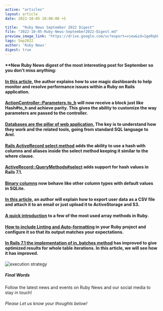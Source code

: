 ```yaml
---
active: "articles"
layout: article
date: 2022-10-05 10:00:00 +5

title:  "Ruby News September 2022 Digest"
file: "2022-10-05-Ruby-News-September2022-Digest.md"
preview_image_link: "https://drive.google.com/uc?export=view&id=1geRqkLh_l9SfFpkji0RrWzFYNQ8Os6Z-"
tags: Sep2022
author: 'Ruby News'
digest: true
---
```


#### **New Ruby News digest of the most interesting post for September so you don't miss anything:
#### [In this article](https://blog.appsignal.com/2022/08/31/monitor-ruby-application-performance-with-magic-dashboards), the author explains how to use magic dashboards to help monitor and resolve performance issues within a Ruby on Rails application.

#### [ActionController::Parameters.to_h](https://blog.saeloun.com/2022/09/01/rails-receive-a-block-to-actioncontroller-parameters-to_h) will now receive a block just like Hash#to_h and achieve parity. This gives the ability to customize the way parameters are passed to the controller.

#### [Databases are the pillar of web application.](https://www.bootrails.com/blog/ruby-on-rails-and-arel/) The key is to understand how they work and the related tools, going from standard SQL language to Arel.

#### [Rails ActiveRecord select method](https://alkeshghorpade.me/post/rails-activerecord-select-method-accepts-a-hash) adds the ability to use a hash with columns and aliases inside the select method keeping it similar to the where clause.

#### [ActiveRecord::QueryMethods#select](https://blog.saeloun.com/2022/09/07/activerecord-select-adds-support-for-hash-values-in-rails-7) adds support for hash values in Rails 7.1.

#### [Binary columns](https://blog.saeloun.com/2022/09/14/sqlite-binary-column-default-value) now behave like other column types with default values in SQLite.

#### [In this article](https://dev.to/sulmanweb/export-user-data-as-csv-and-send-an-email-with-ruby-on-rails-8da), an author will explain how to export user data as a CSV file and attach it to an email or just upload it to ActiveStorage and S3.

#### [A quick introduction](https://dev.to/rstarksmith/seeking-ruby-array-methods-2dee) to a few of the most used array methods in Ruby.

#### [How to include Linting and Auto-formatting](https://blog.devgenius.io/ruby-code-linting-and-auto-formatting-with-rubocop-316e9307f129) in your Ruby project and configure it so that its output matches your expectations.

#### [In Rails 7.1 the implementation of in_batches method](https://blog.kiprosh.com/rails-7-1-optimizes-active-record-batching-for-whole-table-iterations/) has improved to give optimized results for whole table iterations. In this article, we will see how it has improved.
![execution strategy](https://drive.google.com/uc?export=view&id=1Xkgyz07e9Naxc5AlTZROH5kVbXfpj4tV)
##### Final Words

Follow the latest news and events on Ruby News and our social media to stay in touch!

###### Please Let us know your thoughts below!
